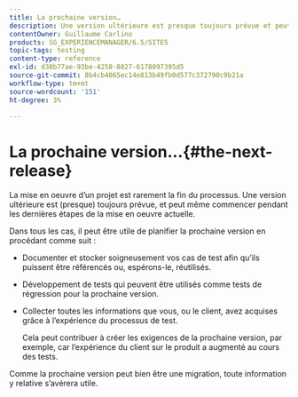 ```yaml
---
title: La prochaine version…
description: Une version ultérieure est presque toujours prévue et peut même commencer pendant les dernières étapes de la mise en oeuvre actuelle.
contentOwner: Guillaume Carlino
products: SG_EXPERIENCEMANAGER/6.5/SITES
topic-tags: testing
content-type: reference
exl-id: d38b77ae-93be-4258-8827-6178097395d5
source-git-commit: 8b4cb4065ec14e813b49fb0d577c372790c9b21a
workflow-type: tm+mt
source-wordcount: '151'
ht-degree: 3%

---
```


# La prochaine version…{#the-next-release}

La mise en oeuvre d’un projet est rarement la fin du processus. Une version ultérieure est (presque) toujours prévue, et peut même commencer pendant les dernières étapes de la mise en oeuvre actuelle.

Dans tous les cas, il peut être utile de planifier la prochaine version en procédant comme suit :

* Documenter et stocker soigneusement vos cas de test afin qu’ils puissent être référencés ou, espérons-le, réutilisés.
* Développement de tests qui peuvent être utilisés comme tests de régression pour la prochaine version.
* Collecter toutes les informations que vous, ou le client, avez acquises grâce à l’expérience du processus de test.

  Cela peut contribuer à créer les exigences de la prochaine version, par exemple, car l’expérience du client sur le produit a augmenté au cours des tests.

Comme la prochaine version peut bien être une migration, toute information y relative s’avérera utile.
